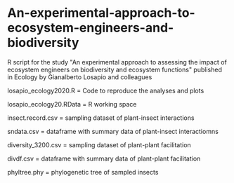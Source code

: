 # An-experimental-approach-to-ecosystem-engineers-and-biodiversity
R script for the study "An experimental approach to assessing the impact of ecosystem engineers on biodiversity and ecosystem functions" published in Ecology by Gianalberto Losapio and colleagues

losapio_ecology2020.R = Code to reproduce the analyses and plots

losapio_ecology20.RData = R working space

insect.record.csv = sampling dataset of plant-insect interactions

sndata.csv = dataframe with summary data of plant-insect interactiomns

diversity_3200.csv = sampling dataset of plant-plant facilitation

divdf.csv = dataframe with summary data of plant-plant facilitation

phyltree.phy = phylogenetic tree of sampled insects
